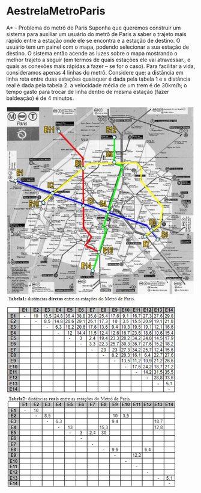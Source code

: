 # AestrelaMetroParis

A* - Problema do metrô de Paris 
Suponha que queremos construir um sistema para auxiliar um usuário do metrô de Paris a saber o trajeto mais rápido entre a estação onde ele se encontra e a estação de destino. O usuário tem um painel com o mapa, podendo selecionar a sua estação de destino. O sistema então acende as luzes sobre o mapa mostrando o melhor trajeto a seguir (em termos de quais estações ele vai atravessar., e quais as conexões mais rápidas a fazer – se for o caso). Para facilitar a vida, consideramos apenas 4 linhas do metrô.
Considere que:
a distância em linha reta entre duas estações quaisquer é dada pela tabela 1 e a distância real é dada pela tabela 2.
a velocidade média de um trem é de 30km/h;
o tempo gasto para trocar de linha dentro de mesma estação (fazer baldeação) é de 4 minutos.

![alt text](https://github.com/jcelsocosta/AestrelaMetroParis/blob/main/metroParisjpg.jpg)
![alt text](https://github.com/jcelsocosta/AestrelaMetroParis/blob/main/tabela1jpg.jpg)
![alt text](https://github.com/jcelsocosta/AestrelaMetroParis/blob/main/tabela2.jpg)
